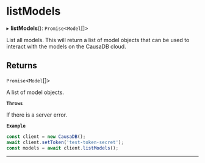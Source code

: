 # listModels


▸ **listModels**(): `Promise`\<``Model``[]\>

List all models. This will return a list of model objects that can be used to interact with the models on the CausaDB cloud.

## Returns

`Promise`\<``Model``[]\>

A list of model objects.

**`Throws`**

If there is a server error.

**`Example`**

```typescript
const client = new CausaDB();
await client.setToken('test-token-secret');
const models = await client.listModels();
```

___
